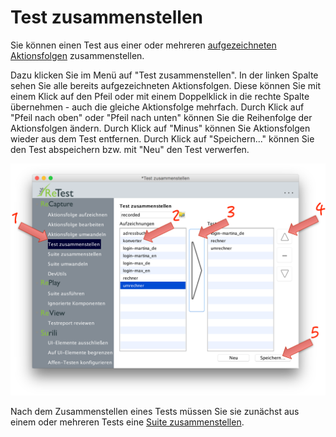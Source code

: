 Test zusammenstellen
====================

Sie können einen Test aus einer oder mehreren [aufgezeichneten Aktionsfolgen](aktionsfolge-aufzeichnen.html) zusammenstellen.

Dazu klicken Sie im Menü auf "Test zusammenstellen".
In der linken Spalte sehen Sie alle bereits aufgezeichneten Aktionsfolgen.
Diese können Sie mit einem Klick auf den Pfeil oder mit einem Doppelklick in die rechte Spalte übernehmen - auch die gleiche Aktionsfolge mehrfach.
Durch Klick auf "Pfeil nach oben" oder "Pfeil nach unten" können Sie die Reihenfolge der Aktionsfolgen ändern.
Durch Klick auf "Minus" können Sie Aktionsfolgen wieder aus dem Test entfernen.
Durch Klick auf "Speichern..." können Sie den Test abspeichern bzw. mit "Neu" den Test verwerfen.

![GUI Screenshot Test Zusammenstellen](test-zusammenstellen-1.png)

Nach dem Zusammenstellen eines Tests müssen Sie sie zunächst aus einem oder mehreren Tests eine [Suite zusammenstellen](suite-zusammenstellen.html). 

